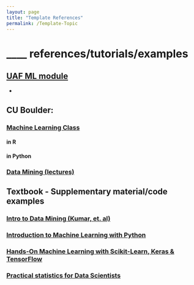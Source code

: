 ```yaml
---
layout: page
title: "Template References"
permalink: /Template-Topic
---
```


# ____ references/tutorials/examples

## [UAF ML module](../UAF/MachineLearning/UAF-ML-Module.md)

- 

## CU Boulder: 

### [Machine Learning Class](../CU-Boulder/MachineLearning/CUB-ML.md)

#### in R



#### in Python



### [Data Mining (lectures)](../CU-Boulder/DataMining/Lectures.md)


## Textbook - Supplementary material/code examples
### [Intro to Data Mining (Kumar, et. al)](../Textbooks/IntroDataMining/Kumar-DataMining-textbook.md)


### [Introduction to Machine Learning with Python](../Textbooks/IntroMLPython/IntroMLPython.md)


### [Hands-On Machine Learning with Scikit-Learn, Keras & TensorFlow](../Textbooks/HandsOnML/HandsOnML.md)


### [Practical statistics for Data Scientists](../Textbooks/PracticalStats/PracticalStats.md)